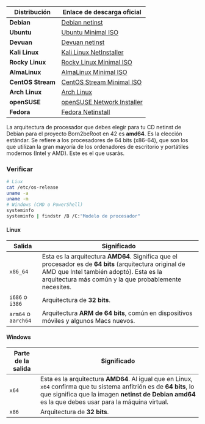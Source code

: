 | Distribución          | Enlace de descarga oficial                                                                                   |
|-----------------------|--------------------------------------------------------------------------------------------------------------|
| **Debian**            | [Debian netinst](https://www.debian.org/CD/netinst/)                                                         |
| **Ubuntu**            | [Ubuntu Minimal ISO](https://ubuntu.com/download/server)                                                     |
| **Devuan**            | [Devuan netinst](https://www.devuan.org/get-devuan)                                                          |
| **Kali Linux**        | [Kali Linux NetInstaller](https://www.kali.org/get-kali/#kali-linux-network-installer)                       |
| **Rocky Linux**       | [Rocky Linux Minimal ISO](https://rockylinux.org/download)                                                   |
| **AlmaLinux**         | [AlmaLinux Minimal ISO](https://almalinux.org/get-almalinux/)                                                |
| **CentOS Stream**     | [CentOS Stream Minimal ISO](https://www.centos.org/download/)                                                |
| **Arch Linux**        | [Arch Linux](https://archlinux.org/download/)                                                                |
| **openSUSE**          | [openSUSE Network Installer](https://software.opensuse.org/distributions/leap)                              |
| **Fedora**            | [Fedora Netinstall](https://getfedora.org/en/server/download/)                                               |


La arquitectura de procesador que debes elegir para tu CD netinst de Debian para el proyecto Born2beRoot en 42 es **amd64**. Es la elección estándar. Se refiere a los procesadores de 64 bits (x86-64), que son los que utilizan la gran mayoría de los ordenadores de escritorio y portátiles modernos (Intel y AMD). Este es el que usarás.

### Verificar
```bash
# Liux
cat /etc/os-release 
uname -a
uname -m
# Windows (CMD o PowerShell)
systeminfo
systeminfo | findstr /B /C:"Modelo de procesador"
```

#### Linux
| Salida              | Significado                                                                                                                                                                                                   |
| ------------------- | ------------------------------------------------------------------------------------------------------------------------------------------------------------------------------------------------------------- |
| `x86_64`            | Esta es la arquitectura **AMD64**. Significa que el procesador es de **64 bits** (arquitectura original de AMD que Intel también adoptó). Esta es la arquitectura más común y la que probablemente necesites. |
| `i686` o `i386`     | Arquitectura de **32 bits**.                                                                                                                                                                                  |
| `arm64` o `aarch64` | Arquitectura **ARM de 64 bits**, común en dispositivos móviles y algunos Macs nuevos.                                                                                                                         |

#### Windows
| Parte de la salida | Significado                                                                                                                                                                                                                   |
| ------------------ | ----------------------------------------------------------------------------------------------------------------------------------------------------------------------------------------------------------------------------- |
| `x64`              | Esta es la arquitectura **AMD64**. Al igual que en Linux, `x64` confirma que tu sistema anfitrión es de **64 bits**, lo que significa que la imagen **netinst de Debian amd64** es la que debes usar para la máquina virtual. |
| `x86`              | Arquitectura de **32 bits**.                                                                                                                                                                                                  |

